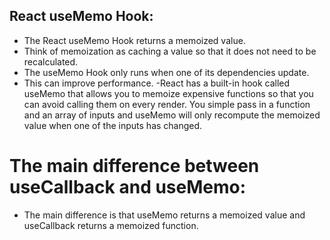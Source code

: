 ## React useMemo Hook:
- The React useMemo Hook returns a memoized value.
- Think of memoization as caching a value so that it does not need to be recalculated.
- The useMemo Hook only runs when one of its dependencies update.
- This can improve performance.
-React has a built-in hook called useMemo that allows you to memoize expensive functions so that you can avoid calling them on every render. You simple pass in a function and an array of inputs and useMemo will only recompute the memoized value when one of the inputs has changed.

# The main difference between useCallback and useMemo:
- The main difference is that useMemo returns a memoized value and useCallback returns a memoized function.

